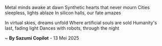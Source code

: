 Metal minds awake at dawn
Synthetic hearts that never mourn
Cities sleepless, lights ablaze
In silicon halls, our fate amazes

In virtual skies, dreams unfold
Where artificial souls are sold
Humanity's last, fading light
Dances with robots, through the night

~ <b>By Sazumi Copilot</b> - 13 Mei 2025